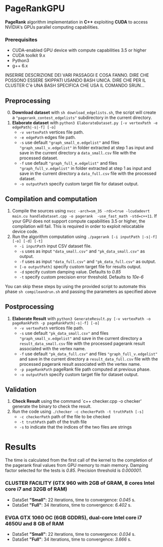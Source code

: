 # PageRankGPU

**PageRank** algorithm implementation in **C++** exploiting **CUDA** to access NVIDIA's GPUs parallel computing capabilities.

### Prerequisites

* CUDA-enabled GPU device with compute capabilities 3.5 or higher
* CUDA toolkit 9.x
* Python3
* g++ 6.x

INSERIRE DESCRIZIONE DEI VARI PASSAGGI E COSA FANNO. 
DIRE CHE POSSONO ESSERE SKIPPATI USANDO BASH UNICA.
DIRE CHE PER IL CLUSTER C'è UNA BASH SPECIFICA CHE USA IL COMANDO SRUN...

## Preprocessing

0. **Download dataset** with `sh download_edgelists.sh`, the script will create a `"pagerank_contest_edgelists"` subdirectory in the current directory.
1. **Elaborate dataset** with `python3 ElaborateDataset.py [-v vertexPath -e edgePath|-s|-f] [-o]` 
    * `-v vertexPath` vertices file path.
    * `-e edgePath` edges file path.
    * `-s` use default `"graph_small_e.edgelist"` and files `"graph_small_v.edgelist"` in folder extracted at step 1 as input and save in the current directory a `data_small.csv` file with the processed dataset.
    * `-f` use default `"graph_full_e.edgelist"` and files `"graph_full_v.edgelist"` in folder extracted at step 1 as input and save in the current directory a `data_full.csv` file with the processed dataset.
    * `-o outputPath` specify custom target file for dataset output.
 



## Compilation and computation

1. Compile the sources using `nvcc -arch=sm_35 -rdc=true -lcudadevrt main.cu handleDataset.cpp -o pagerank  -use_fast_math -std=c++11`. If your GPU does not support compute capabilities 3.5 or higher, the compilation will fail. This is required in order to exploit relocatable device code.
2. Run the algorithm computation using `./pagerank [-i inputPath |-s|-f] [-o] [-d] [-t]`
	* `-i inputPath` input CSV dataset file.
    * `-s` uses as input `"data_small.csv"` and `"pk_data_small.csv"` as output.
    * `-f` uses as input `"data_full.csv"` and `"pk_data_full.csv"` as output.
    * `[-o outputPath]` specify custom target file for results output.
    * `-d` specify custom damping value. Defaults to *0.85*
    * `-t` specify custom precision error threshold. Defaults to *10e-6*

You can skip these steps by using the provided script to automate this phase `sh compileandrun.sh` and passing the parameters as specified above

## Postprocessing

1. **Elaborate Result** with `python3 GenerateResult.py [-v vertexPath -o pageRankPath -p pageRankPath|-s|-f] [-o]`
    * `-v vertexPath` vertices file path.
    * `-s` use default `"pk_data_small.csv"` and files `"graph_small_v.edgelist"` and save in the current directory a `result_data_small.csv` file with the processed pagerank result associated with the vertex name.
    * `-f` use default `"pk_data_full.csv"` and files `"graph_full_v.edgelist"` and save in the current directory a `result_data_full.csv` file with the processed pagerank result associated with the vertex name.
    * `-p pageRankPath` pageRank file path computed at previous phase.
    * `-o outputPath` specify custom target file for dataset output.

## Validation
1. **Check Result** using the command `c++ checker.cpp -o checker' generate the binary to check the result.
2. Run the code using `./checker -c checkerPath -t truthPath [-s]`
	* `-c checkerPath` path of the file to be checked
	* `-t truthPath` path of the truth file
	* `-s` to indicate that the indices of the two files are strings
# Results
The time is calculated from the first call of the kernel to the completion of the pagerank final values from GPU memory to main memory.
Damping factor selected for the tests is *0.85*.
Precision threshold is *0.000001*.

### CLUSTER FACILITY (GTX 960 with 2GB of GRAM, 8 cores Intel core i7 and 32GB of RAM)
* DataSet **"Small"**: 22 iterations, time to convergence: *0.045* s.
* DataSet **"Full"**: 34 iterations, time to convergence: *6.402* s.

### EVGA GTX 1060 OC (6GB GDDR5), dual-core Intel core i7 4650U and 8 GB of RAM
* DataSet **"Small"**: 22 iterations, time to convergence: *0.034* s.
* DataSet **"Full"**: 34 iterations, time to convergence: *3.666* s.

	

